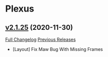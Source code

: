 # Plexus

## [v2.1.25](https://github.com/doadin/Plexus/tree/v2.1.25) (2020-11-30)
[Full Changelog](https://github.com/doadin/Plexus/compare/v2.1.24...v2.1.25) [Previous Releases](https://github.com/doadin/Plexus/releases)

- [Layout] Fix Maw Bug With Missing Frames  
